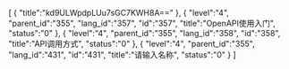 [
	{
		"title":"kd9ULWpdpLUu7sGC7KWH8A=="
	},
	{
		"level":"4",
		"parent_id":"355",
		"lang_id":"357",
		"id":"357",
		"title":"OpenAPI使用入门",
		"status":"0"
	},
	{
		"level":"4",
		"parent_id":"355",
		"lang_id":"358",
		"id":"358",
		"title":"API调用方式",
		"status":"0"
	},
	{
		"level":"4",
		"parent_id":"355",
		"lang_id":"431",
		"id":"431",
		"title":"请输入名称",
		"status":"0"
	}
]